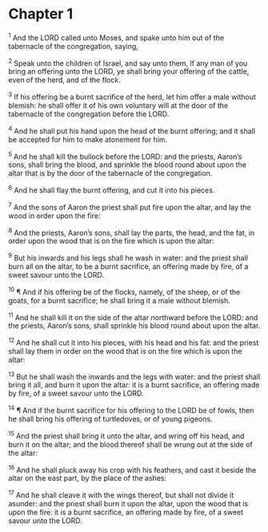 # Chapter 1

<sup>1</sup> And the LORD called unto Moses, and spake unto him out of the tabernacle of the congregation, saying, 

<sup>2</sup> Speak unto the children of Israel, and say unto them, If any man of you bring an offering unto the LORD, ye shall bring your offering of the cattle, even of the herd, and of the flock. 

<sup>3</sup> If his offering be a burnt sacrifice of the herd, let him offer a male without blemish: he shall offer it of his own voluntary will at the door of the tabernacle of the congregation before the LORD. 

<sup>4</sup> And he shall put his hand upon the head of the burnt offering; and it shall be accepted for him to make atonement for him. 

<sup>5</sup> And he shall kill the bullock before the LORD: and the priests, Aaron’s sons, shall bring the blood, and sprinkle the blood round about upon the altar that is by the door of the tabernacle of the congregation. 

<sup>6</sup> And he shall flay the burnt offering, and cut it into his pieces. 

<sup>7</sup> And the sons of Aaron the priest shall put fire upon the altar, and lay the wood in order upon the fire: 

<sup>8</sup> And the priests, Aaron’s sons, shall lay the parts, the head, and the fat, in order upon the wood that is on the fire which is upon the altar: 

<sup>9</sup> But his inwards and his legs shall he wash in water: and the priest shall burn all on the altar, to be a burnt sacrifice, an offering made by fire, of a sweet savour unto the LORD. 

<sup>10</sup> ¶ And if his offering be of the flocks, namely, of the sheep, or of the goats, for a burnt sacrifice; he shall bring it a male without blemish. 

<sup>11</sup> And he shall kill it on the side of the altar northward before the LORD: and the priests, Aaron’s sons, shall sprinkle his blood round about upon the altar. 

<sup>12</sup> And he shall cut it into his pieces, with his head and his fat: and the priest shall lay them in order on the wood that is on the fire which is upon the altar: 

<sup>13</sup> But he shall wash the inwards and the legs with water: and the priest shall bring it all, and burn it upon the altar: it is a burnt sacrifice, an offering made by fire, of a sweet savour unto the LORD. 

<sup>14</sup> ¶ And if the burnt sacrifice for his offering to the LORD be of fowls, then he shall bring his offering of turtledoves, or of young pigeons. 

<sup>15</sup> And the priest shall bring it unto the altar, and wring off his head, and burn it on the altar; and the blood thereof shall be wrung out at the side of the altar: 

<sup>16</sup> And he shall pluck away his crop with his feathers, and cast it beside the altar on the east part, by the place of the ashes: 

<sup>17</sup> And he shall cleave it with the wings thereof, but shall not divide it asunder: and the priest shall burn it upon the altar, upon the wood that is upon the fire: it is a burnt sacrifice, an offering made by fire, of a sweet savour unto the LORD. 


